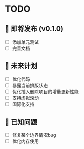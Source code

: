 # TODO

## 🚀 即将发布 (v0.1.0)
- [ ] 添加单元测试
- [ ] 完善文档

## 🔮 未来计划
- [ ] 优化代码
- [ ] 暴露当前排版状态
- [ ] 优化插入删除项目的增量更新性能
- [ ] 支持虚拟滚动
- [ ] 国际化支持

## 🐛 已知问题
- [ ] 修复某个边界情况bug
- [ ] 优化内存使用